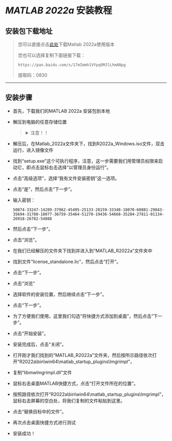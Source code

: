 # _MATLAB 2022a_ 安装教程

## 安装包下载地址

> 您可以直接点击[此处](https://pan.baidu.com/s/19TlxIWtL8wr_TDuL_KxyZA)下载Matlab 2022a使用版本
>
>您也可以选择复制下面链接下载：
>
>     https://pan.baidu.com/s/17mImmh1VYpqOMJlLhmANpg
>
> 提取码：0830

---------------------

## 安装步骤

- 首先，下载我们的MATLAB 2022a 安装包到本地
- 解压到电脑的任意存储位置
  ><details>
  ><summary>注意！！</summary>
  >由于MATLAB软件功能强大，且附带很多工具箱，其解压后文件夹大小约有21G左右，安装完成所占用的空间大小约为32G左右，
  >
  >因此，在选择安装位置时（尽量不要选择系统盘安装），务必要给其充足的空间以保证在后期我们能正常使用它
  ></details>

- 解压后，在Matlab_2022a文件夹下，找到R2022a_Windows.iso文件，双击运行，进入镜像文件
- 找到“setup.exe”这个可执行程序，注意，这一步需要我们用管理员权限来启动它，即点击鼠标右击选择“以管理员身份运行”。
- 点击“高级选项”，选择“我有文件安装密钥”这一选项。
- 点击“是”，然后点击“下一步”。
- 输入密钥：
      
      50874-33247-14209-37962-45495-25133-28159-33348-18070-60881-29843-35694-31780-18077-36759-35464-51270-19436-54668-35284-27811-01134-26918-26782-54088
  
- 然后点击“下一步”。
- 点击“浏览”。
- 在我们已经解压的文件夹下找到并进入到“MATLAB_R2022a”文件夹中
- 找到文件“license_standalone.lic”，然后点击“打开”。
- 点击“下一步”。
- 点击“浏览”
- 选择软件的安装位置，然后继续点击“下一步”。
- 点击“下一步”。
- 为了方便我们使用，这里我们勾选“将快捷方式添加到桌面”，然后点击“下一步”。
- 点击“开始安装”。
- 安装完成后，点击“关闭”。
- 打开刚才我们找到的“MATLAB_R2022a”文件夹，然后按所示路径依次打开“R2022a\bin\win64\matlab_startup_plugins\lmgrimpl”，
- 复制“libmwlmgrimpl.dll”文件
- 鼠标右击桌面MATLAB快捷方式，点击“打开文件所在的位置”。
- 按照路径依次打开“R2022a\bin\win64\matlab_startup_plugins\lmgrimpl”，鼠标右击屏幕的空白处，将我们复制的文件粘贴到这里。
- 点击“替换目标中的文件”。
- 再次点击桌面快捷方式进行测试
- 安装成功！
